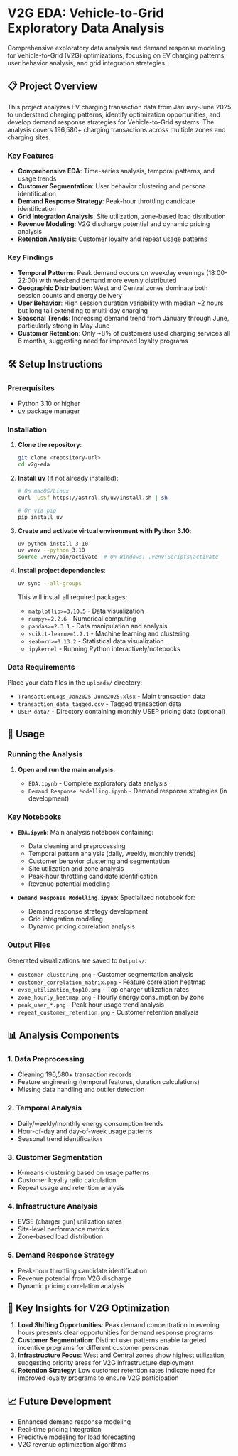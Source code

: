 # V2G EDA: Vehicle-to-Grid Exploratory Data Analysis

Comprehensive exploratory data analysis and demand response modeling for Vehicle-to-Grid (V2G) optimizations, focusing on EV charging patterns, user behavior analysis, and grid integration strategies.

## 📋 Project Overview

This project analyzes EV charging transaction data from January-June 2025 to understand charging patterns, identify optimization opportunities, and develop demand response strategies for Vehicle-to-Grid systems. The analysis covers 196,580+ charging transactions across multiple zones and charging sites.

### Key Features

- **Comprehensive EDA**: Time-series analysis, temporal patterns, and usage trends
- **Customer Segmentation**: User behavior clustering and persona identification
- **Demand Response Strategy**: Peak-hour throttling candidate identification
- **Grid Integration Analysis**: Site utilization, zone-based load distribution
- **Revenue Modeling**: V2G discharge potential and dynamic pricing analysis
- **Retention Analysis**: Customer loyalty and repeat usage patterns

### Key Findings

- **Temporal Patterns**: Peak demand occurs on weekday evenings (18:00-22:00) with weekend demand more evenly distributed
- **Geographic Distribution**: West and Central zones dominate both session counts and energy delivery
- **User Behavior**: High session duration variability with median ~2 hours but long tail extending to multi-day charging
- **Seasonal Trends**: Increasing demand trend from January through June, particularly strong in May-June
- **Customer Retention**: Only ~8% of customers used charging services all 6 months, suggesting need for improved loyalty programs

## 🛠️ Setup Instructions

### Prerequisites

- Python 3.10 or higher
- [uv](https://docs.astral.sh/uv/) package manager

### Installation

1. **Clone the repository**:

   ```bash
   git clone <repository-url>
   cd v2g-eda
   ```
2. **Install uv** (if not already installed):

   ```bash
   # On macOS/Linux
   curl -LsSf https://astral.sh/uv/install.sh | sh

   # Or via pip
   pip install uv
   ```
3. **Create and activate virtual environment with Python 3.10**:

   ```bash
   uv python install 3.10
   uv venv --python 3.10
   source .venv/bin/activate  # On Windows: .venv\Scripts\activate
   ```
4. **Install project dependencies**:

   ```bash
   uv sync --all-groups
   ```

   This will install all required packages:

   - `matplotlib>=3.10.5` - Data visualization
   - `numpy>=2.2.6` - Numerical computing
   - `pandas>=2.3.1` - Data manipulation and analysis
   - `scikit-learn>=1.7.1` - Machine learning and clustering
   - `seaborn>=0.13.2` - Statistical data visualization
   - `ipykernel` - Running Python interactively/notebooks

### Data Requirements

Place your data files in the `uploads/` directory:

- `TransactionLogs_Jan2025-June2025.xlsx` - Main transaction data
- `transaction_data_tagged.csv` - Tagged transaction data
- `USEP data/` - Directory containing monthly USEP pricing data (optional)

## 🚀 Usage

### Running the Analysis

1. **Open and run the main analysis**:

   - `EDA.ipynb` - Complete exploratory data analysis
   - `Demand Response Modelling.ipynb` - Demand response strategies (in development)

### Key Notebooks

- **`EDA.ipynb`**: Main analysis notebook containing:

  - Data cleaning and preprocessing
  - Temporal pattern analysis (daily, weekly, monthly trends)
  - Customer behavior clustering and segmentation
  - Site utilization and zone analysis
  - Peak-hour throttling candidate identification
  - Revenue potential modeling
- **`Demand Response Modelling.ipynb`**: Specialized notebook for:

  - Demand response strategy development
  - Grid integration modeling
  - Dynamic pricing correlation analysis

### Output Files

Generated visualizations are saved to `Outputs/`:

- `customer_clustering.png` - Customer segmentation analysis
- `customer_correlation_matrix.png` - Feature correlation heatmap
- `evse_utilization_top10.png` - Top charger utilization rates
- `zone_hourly_heatmap.png` - Hourly energy consumption by zone
- `peak_user_*.png` - Peak hour usage trend analysis
- `repeat_customer_retention.png` - Customer retention analysis

## 📊 Analysis Components

### 1. Data Preprocessing

- Cleaning 196,580+ transaction records
- Feature engineering (temporal features, duration calculations)
- Missing data handling and outlier detection

### 2. Temporal Analysis

- Daily/weekly/monthly energy consumption trends
- Hour-of-day and day-of-week usage patterns
- Seasonal trend identification

### 3. Customer Segmentation

- K-means clustering based on usage patterns
- Customer loyalty ratio calculation
- Repeat usage and retention analysis

### 4. Infrastructure Analysis

- EVSE (charger gun) utilization rates
- Site-level performance metrics
- Zone-based load distribution

### 5. Demand Response Strategy

- Peak-hour throttling candidate identification
- Revenue potential from V2G discharge
- Dynamic pricing correlation analysis

## 🎯 Key Insights for V2G Optimization

1. **Load Shifting Opportunities**: Peak demand concentration in evening hours presents clear opportunities for demand response programs
2. **Customer Segmentation**: Distinct user patterns enable targeted incentive programs for different customer personas
3. **Infrastructure Focus**: West and Central zones show highest utilization, suggesting priority areas for V2G infrastructure deployment
4. **Retention Strategy**: Low customer retention rates indicate need for improved loyalty programs to ensure V2G participation

## 📈 Future Development

- Enhanced demand response modeling
- Real-time pricing integration
- Predictive modeling for load forecasting
- V2G revenue optimization algorithms
